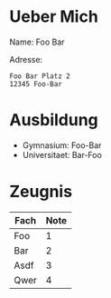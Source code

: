 Ueber Mich
==========

Name: Foo Bar

Adresse:

    Foo Bar Platz 2
    12345 Foo-Bar

Ausbildung
==========

* Gymnasium: Foo-Bar
* Universitaet: Bar-Foo

Zeugnis
=======

| Fach | Note |
| ---- | ---- |
| Foo | 1 |
| Bar | 2 |
| Asdf | 3 |
| Qwer | 4 |

